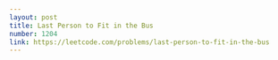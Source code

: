 ```yaml
---
layout: post
title: Last Person to Fit in the Bus
number: 1204
link: https://leetcode.com/problems/last-person-to-fit-in-the-bus
---
```

